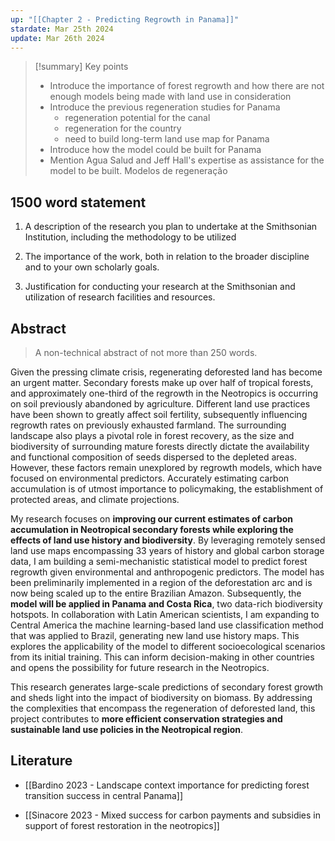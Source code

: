 ```yaml
---
up: "[[Chapter 2 - Predicting Regrowth in Panama]]"
stardate: Mar 25th 2024
update: Mar 26th 2024
---
```

>[!summary] Key points
>- Introduce the importance of forest regrowth and how there are not enough models being made with land use in consideration
>- Introduce the previous regeneration studies for Panama
>	- regeneration potential for the canal
>	- regeneration for the country
>	- need to build long-term land use map for Panama
>- Introduce how the model could be built for Panama
>- Mention Agua Salud and Jeff Hall's expertise as assistance for the model to be built.
>Modelos de regeneração  
  

## 1500 word statement

1) A description of the research you plan to undertake at the Smithsonian Institution, including the methodology to be utilized

2) The importance of the work, both in relation to the broader discipline and to your own scholarly goals.

3) Justification for conducting your research at the Smithsonian and utilization of research facilities and resources.


## Abstract

> A non-technical abstract of not more than 250 words.

Given the pressing climate crisis, regenerating deforested land has become an urgent matter. Secondary forests make up over half of tropical forests, and approximately one-third of the regrowth in the Neotropics is occurring on soil previously abandoned by agriculture. Different land use practices have been shown to greatly affect soil fertility, subsequently influencing regrowth rates on previously exhausted farmland. The surrounding landscape also plays a pivotal role in forest recovery, as the size and biodiversity of surrounding mature forests directly dictate the availability and functional composition of seeds dispersed to the depleted areas. However, these factors remain unexplored by regrowth models, which have focused on environmental predictors. Accurately estimating carbon accumulation is of utmost importance to policymaking, the establishment of protected areas, and climate projections.

My research focuses on **improving our current estimates of carbon accumulation in Neotropical secondary forests while exploring the effects of land use history and biodiversity**. By leveraging remotely sensed land use maps encompassing 33 years of history and global carbon storage data, I am building a semi-mechanistic statistical model to predict forest regrowth given environmental and anthropogenic predictors. The model has been preliminarily implemented in a region of the deforestation arc and is now being scaled up to the entire Brazilian Amazon. Subsequently, the **model will be applied in Panama and Costa Rica**, two data-rich biodiversity hotspots. In collaboration with Latin American scientists, I am expanding to Central America the machine learning-based land use classification method that was applied to Brazil, generating new land use history maps. This explores the applicability of the model to different socioecological scenarios from its initial training. This can inform decision-making in other countries and opens the possibility for future research in the Neotropics.

This research generates large-scale predictions of secondary forest growth and sheds light into the impact of biodiversity on biomass. By addressing the complexities that encompass the regeneration of deforested land, this project contributes to **more efficient conservation strategies and sustainable land use policies in the Neotropical region**.

## Literature

- [[Bardino 2023 - Landscape context importance for predicting forest transition success in central Panama]]

- [[Sinacore 2023 - Mixed success for carbon payments and subsidies in support of forest restoration in the neotropics]]